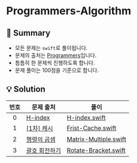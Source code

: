 # Programmers-Algorithm

## 👋 Summary
- 모든 문제는 `swift`로 풀이됩니다.
- 문제의 출처는 [Programmers](https://programmers.co.kr/)입니다.
- 틈틈히 한 문제씩 진행하도록 합니다.
- 문제 풀이는 100점을 기준으로 합니다.

## 💡 Solution
|번호|문제 출처|풀이|
|:---:|---|---|
|0|[H-index](https://school.programmers.co.kr/learn/courses/30/lessons/42747)|[H-index.swift](https://github.com/jxxnnee/Programmers-Algorithm/blob/main/Algorithms/H-index.swift)|
|1|[[1차]&nbsp;캐시](https://school.programmers.co.kr/learn/courses/30/lessons/17680)|[Frist-Cache.swift](https://github.com/jxxnnee/Programmers-Algorithm/blob/main/Algorithms/Frist-Cache.swift)|
|2|[행렬의 곱셈](https://school.programmers.co.kr/learn/courses/30/lessons/12949)|[Matrix-Multiple.swift](https://github.com/jxxnnee/Programmers-Algorithm/blob/main/Algorithms/Matrix-Multiple.swift)|
|3|[괄호 회전하기](https://school.programmers.co.kr/learn/courses/30/lessons/76502)|[Rotate-Bracket.swift](https://github.com/jxxnnee/Programmers-Algorithm/blob/main/Algorithms/Rotate-Bracket.swift)|
